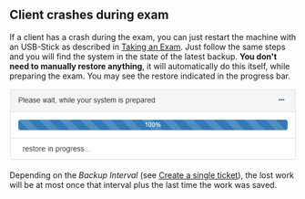 ## Client crashes during exam

If a client has a crash during the exam, you can just restart the machine with an USB-Stick as described in [Taking an Exam](take-exam.md). Just follow the same steps and you will find the system in the state of the latest backup. **You don't need to manually restore anything**, it will automatically do this itself, while preparing the exam. You may see the restore indicated in the progress bar.

![restore in progress](img/restore-in-progress.png)

Depending on the *Backup Interval* (see [Create a single ticket](create-single-ticket.md)), the lost work will be at most once that interval plus the last time the work was saved.
